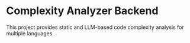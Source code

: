 # Complexity Analyzer Backend

This project provides static and LLM-based code complexity analysis for multiple languages.
